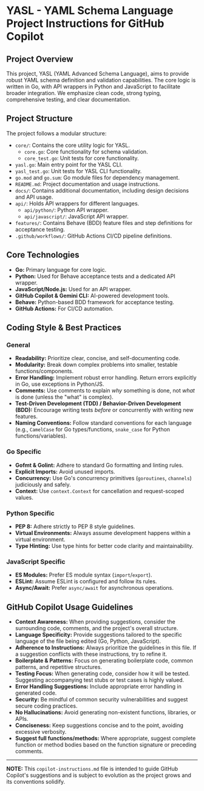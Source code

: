 # YASL - YAML Schema Language Project Instructions for GitHub Copilot

## Project Overview
This project, YASL (YAML Advanced Schema Language), aims to provide robust YAML schema definition and validation capabilities. The core logic is written in Go, with API wrappers in Python and JavaScript to facilitate broader integration. We emphasize clean code, strong typing, comprehensive testing, and clear documentation.

## Project Structure
The project follows a modular structure:
- `core/`: Contains the core utility logic for YASL.
    - `core.go`: Core functionality for schema validation.
    - `core_test.go`: Unit tests for core functionality.
- `yasl.go`: Main entry point for the YASL CLI.
- `yasl_test.go`: Unit tests for YASL CLI functionality.
- `go.mod` and `go.sum`: Go module files for dependency management.
- `README.md`: Project documentation and usage instructions.
- `docs/`: Contains additional documentation, including design decisions and API usage.
- `api/`: Holds API wrappers for different languages.
    - `api/python/`: Python API wrapper.
    - `api/javascript/`: JavaScript API wrapper.
- `features/`: Contains Behave (BDD) feature files and step definitions for acceptance testing.
- `.github/workflows/`: GitHub Actions CI/CD pipeline definitions.

## Core Technologies
- **Go:** Primary language for core logic.
- **Python:** Used for Behave acceptance tests and a dedicated API wrapper.
- **JavaScript/Node.js:** Used for an API wrapper.
- **GitHub Copilot & Gemini CLI:** AI-powered development tools.
- **Behave:** Python-based BDD framework for acceptance testing.
- **GitHub Actions:** For CI/CD automation.

## Coding Style & Best Practices

### General
- **Readability:** Prioritize clear, concise, and self-documenting code.
- **Modularity:** Break down complex problems into smaller, testable functions/components.
- **Error Handling:** Implement robust error handling. Return errors explicitly in Go, use exceptions in Python/JS.
- **Comments:** Use comments to explain *why* something is done, not *what* is done (unless the "what" is complex).
- **Test-Driven Development (TDD) / Behavior-Driven Development (BDD):** Encourage writing tests *before* or concurrently with writing new features.
- **Naming Conventions:** Follow standard conventions for each language (e.g., `CamelCase` for Go types/functions, `snake_case` for Python functions/variables).

### Go Specific
- **Gofmt & Golint:** Adhere to standard Go formatting and linting rules.
- **Explicit Imports:** Avoid unused imports.
- **Concurrency:** Use Go's concurrency primitives (`goroutines`, `channels`) judiciously and safely.
- **Context:** Use `context.Context` for cancellation and request-scoped values.

### Python Specific
- **PEP 8:** Adhere strictly to PEP 8 style guidelines.
- **Virtual Environments:** Always assume development happens within a virtual environment.
- **Type Hinting:** Use type hints for better code clarity and maintainability.

### JavaScript Specific
- **ES Modules:** Prefer ES module syntax (`import`/`export`).
- **ESLint:** Assume ESLint is configured and follow its rules.
- **Async/Await:** Prefer `async/await` for asynchronous operations.

## GitHub Copilot Usage Guidelines

- **Context Awareness:** When providing suggestions, consider the surrounding code, comments, and the project's overall structure.
- **Language Specificity:** Provide suggestions tailored to the specific language of the file being edited (Go, Python, JavaScript).
- **Adherence to Instructions:** Always prioritize the guidelines in this file. If a suggestion conflicts with these instructions, try to refine it.
- **Boilerplate & Patterns:** Focus on generating boilerplate code, common patterns, and repetitive structures.
- **Testing Focus:** When generating code, consider how it will be tested. Suggesting accompanying test stubs or test cases is highly valued.
- **Error Handling Suggestions:** Include appropriate error handling in generated code.
- **Security:** Be mindful of common security vulnerabilities and suggest secure coding practices.
- **No Hallucinations:** Avoid generating non-existent functions, libraries, or APIs.
- **Conciseness:** Keep suggestions concise and to the point, avoiding excessive verbosity.
- **Suggest full functions/methods:** Where appropriate, suggest complete function or method bodies based on the function signature or preceding comments.

---
**NOTE:** This `copilot-instructions.md` file is intended to guide GitHub Copilot's suggestions and is subject to evolution as the project grows and its conventions solidify.